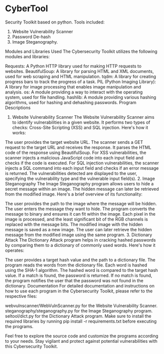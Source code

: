 # CyberTool
     
Security Toolkit based on python. Tools included:
1. Website Vulnerability Scanner
2. Password De-hash
3. Image Steganography.


Modules and Libraries Used
The Cybersecurity Toolkit utilizes the following modules and libraries:

Requests: A Python HTTP library used for making HTTP requests to websites.
BeautifulSoup: A library for parsing HTML and XML documents, used for web scraping and HTML manipulation.
tqdm: A library for creating progress bars to track the progress of a task.
PIL (Python Imaging Library): A library for image processing that enables image manipulation and analysis.
os: A module providing a way to interact with the operating system, used for file handling.
hashlib: A module providing various hashing algorithms, used for hashing and dehashing passwords.
Program Descriptions
1. Website Vulnerability Scanner
The Website Vulnerability Scanner aims to identify vulnerabilities in a given website. It performs two types of checks: Cross-Site Scripting (XSS) and SQL injection. Here's how it works:

The user provides the target website URL.
The scanner sends a GET request to the target URL and receives the response.
It parses the HTML code of the response using BeautifulSoup.
For XSS vulnerabilities, the scanner injects a malicious JavaScript code into each input field and checks if the code is executed.
For SQL injection vulnerabilities, the scanner injects a SQL command into each input field and checks if an error message is returned.
The vulnerabilities detected are displayed to the user, specifying the vulnerability type and the vulnerable input field(s).
2. Image Steganography
The Image Steganography program allows users to hide a secret message within an image. The hidden message can later be retrieved from the modified image. Here's a brief overview of its functionality:

The user provides the path to the image where the message will be hidden.
The user enters the message they want to hide.
The program converts the message to binary and ensures it can fit within the image.
Each pixel in the image is processed, and the least significant bit of the RGB channels is replaced with the message bits.
The modified image with the hidden message is saved as a new image.
The user can later retrieve the hidden message from the modified image using the same program.
3. Dictionary Attack
The Dictionary Attack program helps in cracking hashed passwords by comparing them to a dictionary of commonly used words. Here's how it operates:

The user provides a target hash value and the path to a dictionary file.
The program reads the words from the dictionary file.
Each word is hashed using the SHA-1 algorithm.
The hashed word is compared to the target hash value.
If a match is found, the password is returned.
If no match is found, the program notifies the user that the password was not found in the dictionary.
Documentation
For detailed documentation and instructions on how to use each program in the Cybersecurity Toolkit, please refer to the respective files:

webvulnscanner/WebVulnScanner.py for the Website Vulnerability Scanner.
steganography/steganography.py for the Image Steganography program.
seltool/dict.py for the Dictionary Attack program.
Make sure to install the required libraries by running pip install -r requirements.txt before executing the programs.

Feel free to explore the source code and customize the programs according to your needs. Stay vigilant and protect against potential vulnerabilities with this Cybersecurity Toolkit.
